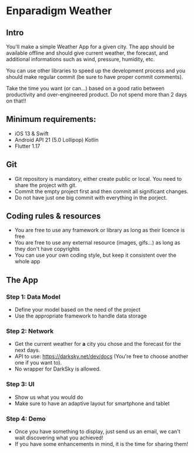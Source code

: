 # Enparadigm Weather

## Intro
You'll make a simple Weather App for a given city. The app should be available offline and should give current weather, the forecast, and additional informations such as wind, pressure, humidity, etc. 

You can use other libraries to speed up the development process and you should make regular commit (be sure to have proper commit comments).

Take the time you want (or can…) based on a good ratio between productivity and over-engineered product. Do not spend more than 2 days on that!!

## Minimum requirements:
- iOS 13 & Swift
- Android API 21 (5.0 Lollipop) Kotlin
- Flutter 1.17

## Git
- Git repository is mandatory, either create public or local. You need to share the project with git.
- Commit the empty project first and then commit all significant changes. 
- Do not have just one big commit with everything in the porject.

## Coding rules & resources
- You are free to use any framework or library as long as their licence is free
- You are free to use any external resource (images, gifs...) as long as they don't have copyrights
- You can use your own coding style, but keep it consistent over the whole app

## The App
### Step 1: Data Model
- Define your model based on the need of the project
- Use the appropriate framework to handle data storage

### Step 2: Network
- Get the current weather for **a** city you chose and the forecast for the next days. 
- API to use: https://darksky.net/dev/docs (You're free to choose another one if you want to).
- No wrapper for DarkSky is allowed.

### Step 3: UI
- Show us what you would do
- Make sure to have an adaptive layout for smartphone and tablet

### Step 4: Demo
- Once you have something to display, just send us an email, we can't wait discovering what you achieved!
- If you have some enhancements in mind, it is the time for sharing them!
